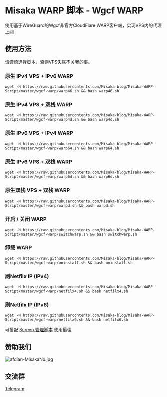 # Misaka WARP 脚本 - Wgcf WARP

使用基于WireGuard的Wgcf非官方CloudFlare WARP客户端，实现VPS内的代理上网

## 使用方法

请谨慎选择脚本，否则VPS失联不关我的事。

### 原生 IPv4 VPS + IPv6 WARP

```shell
wget -N https://raw.githubusercontents.com/Misaka-blog/Misaka-WARP-Script/master/wgcf-warp/warp46.sh && bash warp46.sh
```

### 原生 IPv4 VPS + 双栈 WARP

```shell
wget -N https://raw.githubusercontents.com/Misaka-blog/Misaka-WARP-Script/master/wgcf-warp/warp4d.sh && bash warp4d.sh
```

### 原生 IPv6 VPS + IPv4 WARP

```shell
wget -N https://raw.githubusercontents.com/Misaka-blog/Misaka-WARP-Script/master/wgcf-warp/warp64.sh && bash warp64.sh
```

### 原生 IPv6 VPS + 双栈 WARP

```shell
wget -N https://raw.githubusercontents.com/Misaka-blog/Misaka-WARP-Script/master/wgcf-warp/warp6d.sh && bash warp6d.sh
```

### 原生双栈 VPS + 双栈 WARP

```shell
wget -N https://raw.githubusercontents.com/Misaka-blog/Misaka-WARP-Script/master/wgcf-warp/warpd.sh && bash warpd.sh
```

### 开启 / 关闭 WARP

```shell
wget -N https://raw.githubusercontents.com/Misaka-blog/Misaka-WARP-Script/master/wgcf-warp/switchwarp.sh && bash switchwarp.sh
```

### 卸载 WARP

```shell
wget -N https://raw.githubusercontents.com/Misaka-blog/Misaka-WARP-Script/master/wgcf-warp/uninstall.sh && bash uninstall.sh
```

### 刷Netfilx IP (IPv4)

```shell
wget -N https://raw.githubusercontents.com/Misaka-blog/Misaka-WARP-Script/master/wgcf-warp/netfilx4.sh && bash netfilx4.sh
```

### 刷Netfilx IP (IPv6)

```shell
wget -N https://raw.githubusercontents.com/Misaka-blog/Misaka-WARP-Script/master/wgcf-warp/netfilx6.sh && bash netfilx6.sh
```

可搭配 [Screen 管理脚本](https://github.com/Misaka-blog/screenManager) 使用最佳

## 赞助我们

![afdian-MisakaNo.jpg](https://s2.loli.net/2021/12/25/SimocqwhVg89NQJ.jpg)

## 交流群
[Telegram](https://t.me/misakanetcn)
